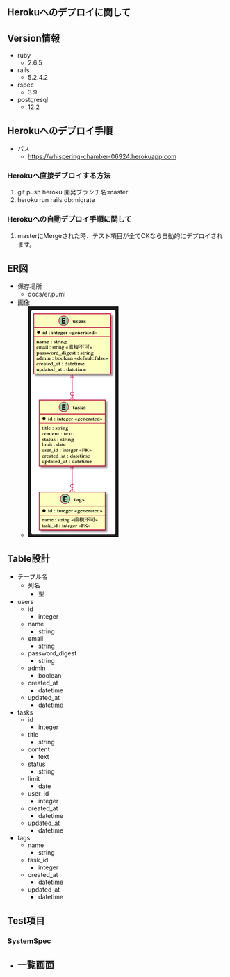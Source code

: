 ## Herokuへのデプロイに関して
## Version情報
- ruby
  - 2.6.5
- rails
  - 5.2.4.2
- rspec
  - 3.9
- postgresql
  - 12.2
## Herokuへのデプロイ手順
- パス
  - https://whispering-chamber-06924.herokuapp.com
### Herokuへ直接デブロイする方法
1. git push heroku 開発ブランチ名:master
1. heroku run rails db:migrate
### Herokuへの自動デプロイ手順に関して
1. masterにMergeされた時、テスト項目が全てOKなら自動的にデプロイされます。

## ER図
- 保存場所
  - docs/er.puml
- 画像
  - ![ER](docs/er.png)
## Table設計
- テーブル名
  - 列名
    - 型
- users
  - id
    - integer
  - name
    - string
  - email
    - string
  - password_digest
    - string
  - admin
    - boolean
  - created_at
    - datetime
  - updated_at
    - datetime
- tasks
  - id
    - integer
  - title
    - string
  - content
    - text
  - status
    - string
  - limit
    - date
  - user_id
    - integer
  - created_at
    - datetime
  - updated_at
    - datetime
- tags
  - name
    - string
  - task_id
    - integer
  - created_at
    - datetime
  - updated_at
    - datetime
  
## Test項目
### SystemSpec
- 一覧画面
  - 


